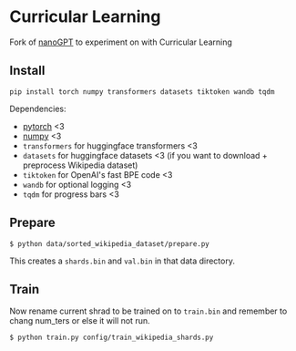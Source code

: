 
# Curricular Learning

Fork of [nanoGPT](https://github.com/karpathy/nanoGPT) to experiment on with  Curricular Learning

## Install

```
pip install torch numpy transformers datasets tiktoken wandb tqdm
```

Dependencies:

- [pytorch](https://pytorch.org) <3
- [numpy](https://numpy.org/install/) <3
-  `transformers` for huggingface transformers <3 
-  `datasets` for huggingface datasets <3 (if you want to download + preprocess Wikipedia dataset)
-  `tiktoken` for OpenAI's fast BPE code <3
-  `wandb` for optional logging <3
-  `tqdm` for progress bars <3

## Prepare

```
$ python data/sorted_wikipedia_dataset/prepare.py
```

This creates a `shards.bin` and `val.bin` in that data directory.


## Train

Now rename current shrad to be trained on to `train.bin` and remember to chang num_ters or else it will not run.
```
$ python train.py config/train_wikipedia_shards.py
```
